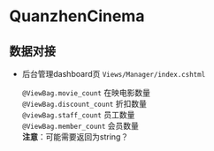 # QuanzhenCinema

## 数据对接
+ 后台管理dashboard页 `Views/Manager/index.cshtml`   

  `@ViewBag.movie_count`      在映电影数量  
  `@ViewBag.discount_count`   折扣数量  
  `@viewBag.staff_count`      员工数量  
  `@ViewBag.member_count`     会员数量  
  **注意**：可能需要返回为string？
